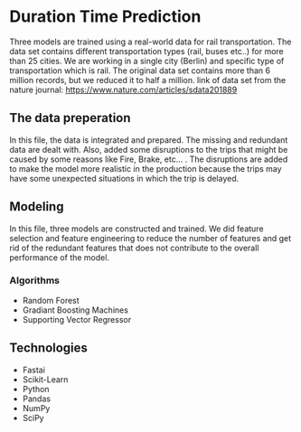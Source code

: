 # Duration Time Prediction
Three models are trained using a real-world data for rail transportation. The data set contains different transportation types (rail, buses etc..) for more than 25 cities. We are working in a single city (Berlin) and specific type of transportation which is rail. The original data set contains more than 6 million records, but we reduced it to half a million. 
link of data set from the nature journal: https://www.nature.com/articles/sdata201889
 ## The data preperation
In this file, the data is integrated and prepared. The missing and redundant data are dealt with. Also, added some disruptions to the trips that might be caused by some reasons like Fire, Brake, etc... .
The disruptions are added to make the model more realistic in the production because the trips may have some unexpected situations in which the trip is delayed.
 ## Modeling 
In this file, three models are constructed and trained. We did feature selection and feature engineering to reduce the number of features and get rid of the redundant features that does not contribute to the overall performance of the model.
  ### Algorithms 
  * Random Forest
  * Gradiant Boosting Machines
  * Supporting Vector Regressor
 
 ## Technologies 
 * Fastai
 *	Scikit-Learn
 * Python 
 *	Pandas
 * NumPy
 * SciPy
